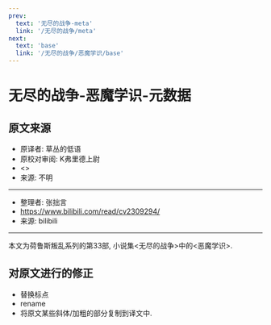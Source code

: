 ```yaml
---
prev:
  text: '无尽的战争-meta'
  link: '/无尽的战争/meta'
next:
  text: 'base'
  link: '/无尽的战争/恶魔学识/base'
---
```


# 无尽的战争-恶魔学识-元数据

## 原文来源

+ 原译者: 草丛的低语
+ 原校对审阅: K弗里德上尉
+ <>
+ 来源: 不明

--------

+ 整理者: 张拙言
+ <https://www.bilibili.com/read/cv2309294/>
+ 来源: bilibili

--------

本文为荷鲁斯叛乱系列的第33部, 小说集<无尽的战争>中的<恶魔学识>.

## 对原文进行的修正

+ 替换标点
+ rename
+ 将原文某些斜体/加粗的部分复制到译文中.
